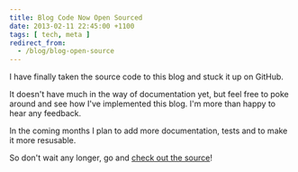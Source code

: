 ```yaml
---
title: Blog Code Now Open Sourced
date: 2013-02-11 22:45:00 +1100
tags: [ tech, meta ]
redirect_from:
  - /blog/blog-open-source
---
```


I have finally taken the source code to this blog and stuck it up on GitHub.

It doesn't have much in the way of documentation yet, but feel free to poke around and see how I've implemented this blog. I'm more than happy to hear any feedback.

In the coming months I plan to add more documentation, tests and to make it more resusable.

So don't wait any longer, go and [check out the source](https://github.com/calebbrown/calebcc)!


